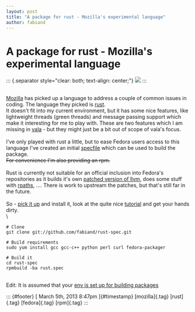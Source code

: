```yaml
---
layout: post
title: "A package for rust - Mozilla's experimental language"
author: fabiand
---
```



A package for rust - Mozilla\'s experimental language
=====================================================

::: {.separator style="clear: both; text-align: center;"}
[![](http://www.rust-lang.org/logos/rust-logo-128x128-blk.png)](http://www.rust-lang.org/logos/rust-logo-128x128-blk.png)
:::

\
[Mozilla](http://www.mozilla.org/) has picked up a language to address a
couple of common issues in coding. The language they picked is
[rust](http://www.rust-lang.org/).\
It doesn't fit into my current environment, but it has some nice
features, like lightweight threads (green threads) and message passing
support which make it interesting for me to play with. These are two
features which I am missing in [vala](http://www.vala-project.org/) -
but they might just be a bit out of scope of vala's focus.\
\
I've only played with rust a little, but to ease Fedora users access to
this language I've created an initial
[specfile](https://github.com/fabiand/rust-spec/blob/master/rust.spec)
which can be used to build the package.\
~~For convenience I'm also providing an rpm.~~\
\
Rust is currently not suitable for an official inclusion into Fedora's
repositories as it builds it's own [patched version of
llvm](https://github.com/mozilla/rust/issues/4259), does some stuff with
[rpaths](https://github.com/mozilla/rust/issues/5219), .... There is
work to upstream the patches, but that's still far in the future.\
\
So - [pick it up](https://github.com/fabiand/rust-spec) and install it,
look at the quite nice
[tutorial](http://doc.rust-lang.org/doc/tutorial.html) and get your
hands dirty.\
\

    # Clone
    git clone git://github.com/fabiand/rust-spec.git

    # Build requirements
    sudo yum install gcc gcc-c++ python perl curl fedora-packager

    # Build it
    cd rust-spec
    rpmbuild -ba rust.spec

\
Edit: It is assumed that your [env is set up for building
packages](https://fedoraproject.org/wiki/How_to_create_an_RPM_package)

::: {#footer}
[ March 5th, 2013 8:47pm ]{#timestamp} [mozilla]{.tag} [rust]{.tag}
[fedora]{.tag} [rpm]{.tag}
:::
